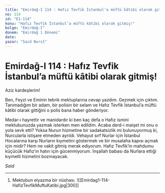 ```yaml
---
title: "Emirdağ-I 114 : Hafız Tevfik İstanbul’a müftü kâtibi olarak gitmiş!"
no: 114
id: "E1-114"
konu: "Hafız Tevfik İstanbul’a müftü kâtibi olarak gitmiş!"
bolge: "Emirdağ-I"
donem: "Emirdağ 1 Dönemi"
date: 
yazar: "Said Nursî"
---
```


# Emirdağ-I 114 : Hafız Tevfik İstanbul’a müftü kâtibi olarak gitmiş!

Aziz kardeşlerim!

Ben, Feyzi ve Eminin tebrik mektuplarına cevap yazdım. Gezmek için çıktım. Tanımadığım bir adam, bir polisin bir selam ve Hafız Tevfik İstanbul’a müftü kâtibi olarak gittiğini o polis bana haber gönderiyor.

Medar-ı hayrettir ve manidardır ki ben kaç defa o Hafız ismini mektubunuzda yazmak isterken men edildim. Acaba derd-i maişet mi onu o yola sevk etti? Yoksa Nurun hizmetine bir sadakatsizlik mi bulunuyormuş ki, Nurcularla istişare etmeden ayrıldı. Vehayut sırf Nurlar için İstanbul Hocalarına karşı Nurların kıymetini göstermek ve bir musalaha kapısı açmak için midir? Hem ne vakit gitmiş merak ediyorum. Hafız Tevfik’in mahdumu küçücük Hafız’ın hatırı için gücenmiyorum. İnşallah babası da Nurlara ettiği kıymetli hizmetini bozmayacak.

*Said*

***

1. Mektubun elyazma bir nüshası.
![[Emirdag1-114-HafizTevfikMuftuKatibi.jpg|300]]

